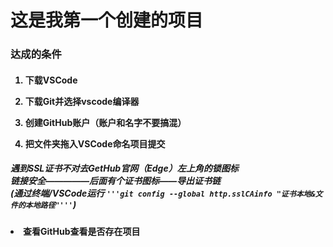 <h1><strong>这是我第一个创建的项目</strong></h1>
<h3> 达成的条件</h3>
<h4>
    <ol>
<p><li>下载VSCode</li></p>
<p><li>下载Git并选择vscode编译器</li></p>
<p><li>创建GitHub账户（账户和名字不要搞混）</li></p>
<p><li>把文件夹拖入VSCode命名项目提交</p>
</h4>
<p><h5>遇到SSL证书不对去GetHub官网（Edge）左上角的锁图标<br>
        链接安全—————后面有个证书图标——导出证书链<br>
        (通过终端/VSCode运行 
        <code>'''git config --global http.sslCAinfo "证书本地&文件的本地路径"'''</code>)
        </li>
        </h5>
</p>
<p><h4><li>查看GitHub查看是否存在项目</li>
<p></ol></h4>
